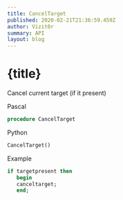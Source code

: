 ```yaml
---
title: CancelTarget
published: 2020-02-21T21:36:59.459Z
author: Vizit0r
summary: API
layout: blog
---
```


# {title}


Cancel current target (if it present)


Pascal

```pascal
procedure CancelTarget

```

Python

```python
CancelTarget()
```


Example

```pascal
if targetpresent then
   begin
   canceltarget;
   end;
```
